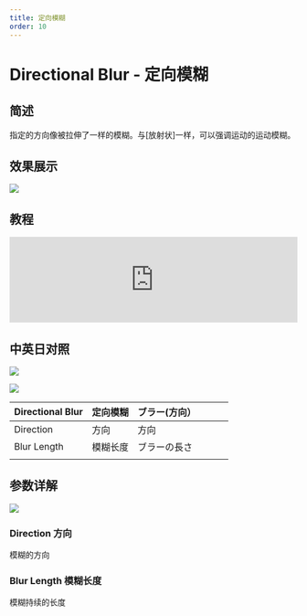 ```yaml
---
title: 定向模糊
order: 10
---
```


# Directional Blur - 定向模糊

## 简述

指定的方向像被拉伸了一样的模糊。与[放射状]一样，可以强调运动的运动模糊。

## 效果展示

![](https://mir.yuelili.com/user/AE/effects/ext/image00586.jpg)

## 教程

<iframe src="https://player.bilibili.com/player.html?bvid=BV1e34y1X7Vj&page=33&high_quality=1" width="100%" allowfullscreen="allowfullscreen" frameborder="0"></iframe>

## 中英日对照

![](https://mir.yuelili.com/user/AE/effects/AE-Effects-Blur-Sharpen-Directional_Blur.png)

![](https://mir.yuelili.com/user/AE/effects/AE-Effects-Blur-Sharpen-Directional_Blur_cn.png)

| Directional Blur | 定向模糊 | ブラー(方向） |     |     |     |
| ---------------- | -------- | ------------- | --- | --- | --- |
| Direction        | 方向     | 方向          |     |     |     |
| Blur Length      | 模糊长度 | ブラーの長さ  |     |     |     |
|                  |          |               |     |     |     |

## 参数详解

![](https://mir.yuelili.com/user/AE/effects/list/Blur-Sharpen-Directional_Blur.png)

### Direction 方向

模糊的方向

### Blur Length 模糊长度

模糊持续的长度
